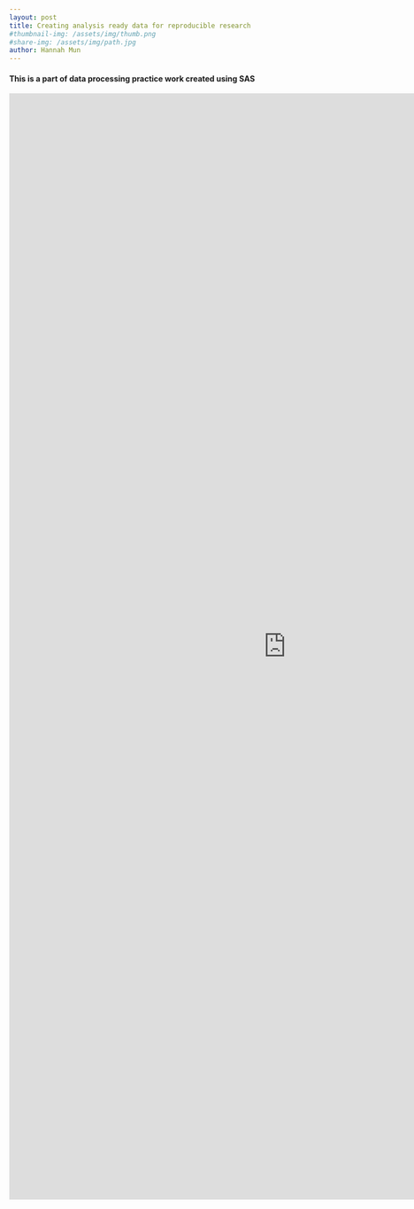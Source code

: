 ```yaml
---
layout: post
title: Creating analysis ready data for reproducible research
#thumbnail-img: /assets/img/thumb.png
#share-img: /assets/img/path.jpg
author: Hannah Mun
---
```


#### This is a part of data processing practice work created using SAS


<embed src="https://hannah-mun-05.github.io/assets/img/sas_result.pdf" width="1000" height="2000" type="application/pdf" />

